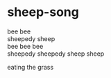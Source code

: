 # sheep-song

bee bee     
sheepedy sheep     
bee bee bee     
sheepedy sheepedy sheep sheep

eating the grass
